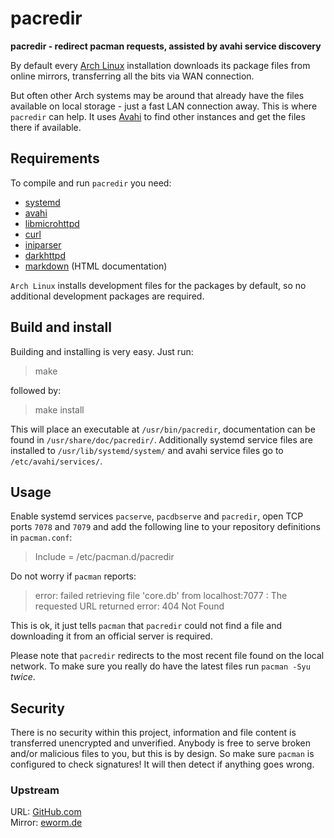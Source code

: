 pacredir
========

**pacredir - redirect pacman requests, assisted by avahi service discovery**

By default every [Arch Linux](https://www.archlinux.org/) installation
downloads its package files from online mirrors, transferring all the
bits via WAN connection.

But often other Arch systems may be around that already have the files
available on local storage - just a fast LAN connection away. This is
where `pacredir` can help. It uses [Avahi](http://avahi.org/) to find
other instances and get the files there if available.

Requirements
------------

To compile and run `pacredir` you need:

* [systemd](https://www.github.com/systemd/systemd)
* [avahi](http://avahi.org/)
* [libmicrohttpd](http://www.gnu.org/software/libmicrohttpd/)
* [curl](http://curl.haxx.se/)
* [iniparser](http://ndevilla.free.fr/iniparser/)
* [darkhttpd](http://dmr.ath.cx/net/darkhttpd/)
* [markdown](http://daringfireball.net/projects/markdown/) (HTML documentation)

`Arch Linux` installs development files for the packages by default, so
no additional development packages are required.

Build and install
-----------------

Building and installing is very easy. Just run:

> make

followed by:

> make install

This will place an executable at `/usr/bin/pacredir`,
documentation can be found in `/usr/share/doc/pacredir/`.
Additionally systemd service files are installed to
`/usr/lib/systemd/system/` and avahi service files go to
`/etc/avahi/services/`.

Usage
-----

Enable systemd services `pacserve`, `pacdbserve` and `pacredir`, open TCP
ports `7078` and `7079` and add the following line to your repository
definitions in `pacman.conf`:

> Include = /etc/pacman.d/pacredir

Do not worry if `pacman` reports:

> error: failed retrieving file 'core.db' from localhost:7077 : The
> requested URL returned error: 404 Not Found

This is ok, it just tells `pacman` that `pacredir` could not find a file
and downloading it from an official server is required.

Please note that `pacredir` redirects to the most recent file found on
the local network. To make sure you really do have the latest files run
`pacman -Syu` *twice*.

Security
--------

There is no security within this project, information and file content
is transferred unencrypted and unverified. Anybody is free to serve
broken and/or malicious files to you, but this is by design. So make
sure `pacman` is configured to check signatures! It will then detect if
anything goes wrong.

### Upstream

URL: [GitHub.com](https://github.com/eworm-de/pacredir#pacredir)  
Mirror: [eworm.de](https://git.eworm.de/cgit.cgi/pacredir/about/)
